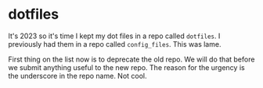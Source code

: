 # dotfiles

It's 2023 so it's time I kept my dot files in a repo called `dotfiles`. I previously had them in a repo called `config_files`. This was lame.

First thing on the list now is to deprecate the old repo. We will do that before we submit anything useful to the new repo. The reason for the urgency is the underscore in the repo name. Not cool.

